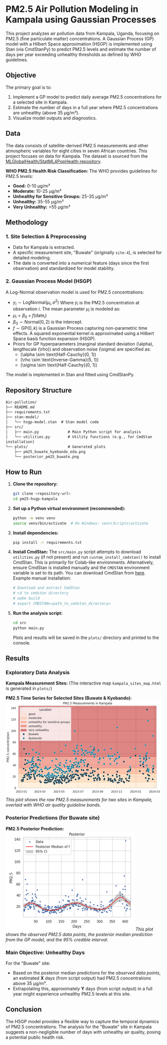# PM2.5 Air Pollution Modeling in Kampala using Gaussian Processes

This project analyzes air pollution data from Kampala, Uganda, focusing on PM2.5 (fine particulate matter) concentrations. A Gaussian Process (GP) model with a Hilbert Space approximation (HSGP) is implemented using Stan (via CmdStanPy) to predict PM2.5 levels and estimate the number of days per year exceeding unhealthy thresholds as defined by WHO guidelines.

## Objective

The primary goal is to:
1.  Implement a GP model to predict daily average PM2.5 concentrations for a selected site in Kampala.
2.  Estimate the number of days in a full year where PM2.5 concentrations are unhealthy (above 35 µg/m³).
3.  Visualize model outputs and diagnostics.

## Data

The data consists of satellite-derived PM2.5 measurements and other atmospheric variables for eight cities in seven African countries. This project focuses on data for Kampala. The dataset is sourced from the [MLGlobalHealth/StatML4PopHealth repository](https://github.com/MLGlobalHealth/StatML4PopHealth/blob/main/data/sentinel_5p_particulate_matter.csv).

**WHO PM2.5 Health Risk Classification:**
The WHO provides guidelines for PM2.5 levels:
- **Good:** 0-10 µg/m³
- **Moderate:** 10-25 µg/m³
- **Unhealthy for Sensitive Groups:** 25-35 µg/m³
- **Unhealthy:** 35-55 µg/m³
- **Very Unhealthy:** >55 µg/m³

## Methodology

### 1. Site Selection & Preprocessing
- Data for Kampala is extracted.
- A specific measurement site, "Buwate" (originally `site-4`), is selected for detailed modeling.
- The date is converted into a numerical feature (days since the first observation) and standardized for model stability.

### 2. Gaussian Process Model (HSGP)
A Log-Normal observation model is used for PM2.5 concentrations:
- $y_i \sim \text{LogNormal}(\mu_i, \sigma^2)$
Where $y_i$ is the PM2.5 concentration at observation $i$.
The mean parameter $\mu_i$ is modeled as:
- $\mu_i = \beta_0 + f(\text{date}_i)$
- $\beta_0 \sim \text{Normal}(0, 2)$ is the intercept.
- $f \sim \text{GP}(0, k)$ is a Gaussian Process capturing non-parametric time effects. A squared exponential kernel is approximated using a Hilbert Space basis function expansion (HSGP).
- Priors for GP hyperparameters (marginal standard deviation \(\alpha\), lengthscale \(\rho\)) and observation noise \(\sigma\) are specified as:
    - \(\alpha \sim \text{Half-Cauchy}(0, 1)\)
    - \(\rho \sim \text{Inverse-Gamma}(5, 1)\)
    - \(\sigma \sim \text{Half-Cauchy}(0, 1)\)

The model is implemented in Stan and fitted using CmdStanPy.

## Repository Structure

```
Air-pollution/
├── README.md
├── requirements.txt
├── stan-model/
│   └── hsgp-model.stan  # Stan model code
├── src/
│   ├── main.py             # Main Python script for analysis
│   └── utilities.py        # Utility functions (e.g., for CmdStan installation)
└── plots/                  # Generated plots
    ├── pm25_buwate_kyebando_eda.png
    └── posterior_pm25_buwate.png
```

## How to Run

1.  **Clone the repository:**
    ```bash
    git clone <repository-url>
    cd pm25-hsgp-kampala
    ```

2.  **Set up a Python virtual environment (recommended):**
    ```bash
    python -m venv venv
    source venv/bin/activate  # On Windows: venv\Scripts\activate
    ```

3.  **Install dependencies:**
    ```bash
    pip install -r requirements.txt
    ```

4.  **Install CmdStan:**
    The `src/main.py` script attempts to download `utilities.py` (if not present) and run `custom_install_cmdstan()` to install CmdStan. This is primarily for Colab-like environments.
    Alternatively, ensure CmdStan is installed manually and the `CMDSTAN` environment variable is set to its path. You can download CmdStan from [here](https://mc-stan.org/users/interfaces/cmdstan).
    Example manual installation:
    ```bash
    # Download and extract CmdStan
    # cd to cmdstan directory
    # make build
    # export CMDSTAN=<path_to_cmdstan_directory>
    ```

5.  **Run the analysis script:**
    ```bash
    cd src
    python main.py
    ```
    Plots and results will be saved in the `plots/` directory and printed to the console.

## Results

### Exploratory Data Analysis

**Kampala Measurement Sites:**
(The interactive map `kampala_sites_map.html` is generated in `plots/`)

**PM2.5 Time Series for Selected Sites (Buwate & Kyebando):**
![PM2.5 EDA Plot](plots/pm25_buwate_kyebando_eda.png)
*This plot shows the raw PM2.5 measurements for two sites in Kampala, overlaid with WHO air quality guideline bands.*

### Posterior Predictions (for Buwate site)

**PM2.5 Posterior Prediction:**
![Posterior PM2.5 Prediction for Buwate](plots/posterior_pm25_buwate.png)
*This plot shows the observed PM2.5 data points, the posterior median prediction from the GP model, and the 95% credible interval.*

### Main Objective: Unhealthy Days
For the "Buwate" site:
- Based on the posterior median predictions for the *observed data points*, an estimated **X** days (from script output) had PM2.5 concentrations above 35 µg/m³.
- Extrapolating this, approximately **Y** days (from script output) in a full year might experience unhealthy PM2.5 levels at this site.


## Conclusion

The HSGP model provides a flexible way to capture the temporal dynamics of PM2.5 concentrations. The analysis for the "Buwate" site in Kampala suggests a non-negligible number of days with unhealthy air quality, posing a potential public health risk.
